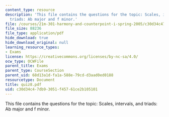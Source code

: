 ```yaml
---
content_type: resource
description: 'This file contains the questions for the topic: Scales, intervals, and
  triads: Ab major and f minor.'
file: /courses/21m-301-harmony-and-counterpoint-i-spring-2005/c30d34c47db93051f45761ce2b105101_quiz8.pdf
file_size: 88236
file_type: application/pdf
hide_download: true
hide_download_original: null
learning_resource_types:
- Exams
license: https://creativecommons.org/licenses/by-nc-sa/4.0/
ocw_type: OCWFile
parent_title: Exams
parent_type: CourseSection
parent_uid: 68d13a1d-fa1a-588e-79cd-d3aad0ed0188
resourcetype: Document
title: quiz8.pdf
uid: c30d34c4-7db9-3051-f457-61ce2b105101
---
```

This file contains the questions for the topic: Scales, intervals, and triads: Ab major and f minor.